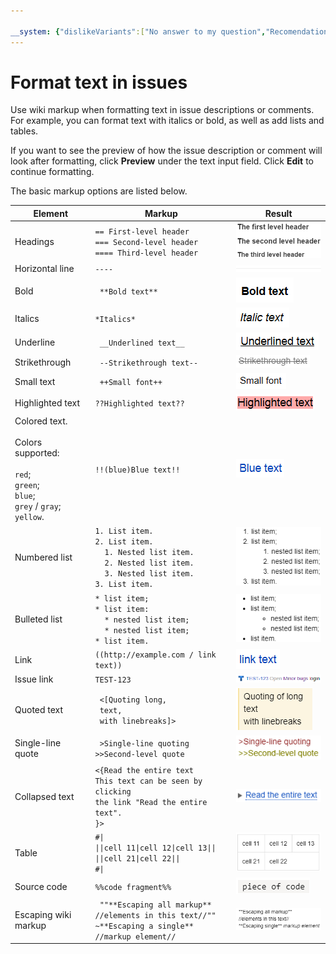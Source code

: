 ```yaml
---

__system: {"dislikeVariants":["No answer to my question","Recomendations didn't help","The content doesn't match title","Other"]}
---
```

# Format text in issues

Use wiki markup when formatting text in issue descriptions or comments. For example, you can format text with italics or bold, as well as add lists and tables.

If you want to see the preview of how the issue description or comment will look after formatting, click **Preview** under the text input field. Click **Edit** to continue formatting.

The basic markup options are listed below.

| Element | Markup | Result |
| ----- | ----- | ----- |
| Headings | ```== First-level header```<br/>```=== Second-level header```<br/>```==== Third-level header``` | ![](../../_assets/tracker/format/h1-h3.png) |
| Horizontal line | ``` ---- ``` | ![](../../_assets/tracker/format/hr.png) |
| Bold | ``` **Bold text**``` | ![](../../_assets/tracker/format/bold.png) |
| Italics | ```*Italics*``` | ![](../../_assets/tracker/format/italic.png) |
| Underline | ``` __Underlined text__``` | ![](../../_assets/tracker/format/underlined.png) |
| Strikethrough | ``` --Strikethrough text--``` | ![](../../_assets/tracker/format/crossed.png) |
| Small text | ``` ++Small font++``` | ![](../../_assets/tracker/format/small-text.png) |
| Highlighted text | ```??Highlighted text??``` | ![](../../_assets/tracker/format/red-background.png) |
| Colored text.<br/><br/>Colors supported:<br/><br/>`red`;<br/>`green`;<br/>`blue`;<br/>`grey` / `gray`;<br/>`yellow`. | ```!!(blue)Blue text!!``` | ![](../../_assets/tracker/format/colored.png) |
| Numbered list | ```1. List item.```<br/>```2. List item.```<br/>&nbsp;&nbsp;&nbsp;&nbsp;`1. Nested list item.`<br/>&nbsp;&nbsp;&nbsp;&nbsp;`2. Nested list item.`<br/>&nbsp;&nbsp;&nbsp;&nbsp;`3. Nested list item.`<br/>```3. List item.``` | ![](../../_assets/tracker/format/numerated-list-exampe.png) |
| Bulleted list | ```* list item;```<br/>```* list item:```<br/>&nbsp;&nbsp;&nbsp;&nbsp;`* nested list item;`<br/>&nbsp;&nbsp;&nbsp;&nbsp;`* nested list item;`<br/>```* list item.``` | ![](../../_assets/tracker/format/unordered-list-exampe.png) |
| Link | ```((http://example.com / link text))``` | ![](../../_assets/tracker/format/hyperlink.png) |
| Issue link | ``` TEST-123 ``` | ![](../../_assets/tracker/format/tracker-magic-link.png) |
| Quoted text | ``` <[Quoting long,``` <br/> ``` text,```<br/>``` with linebreaks]>``` | ![](../../_assets/tracker/format/quote.png) |
| Single-line quote | ``` >Single-line quoting```<br/>```>>Second-level quote``` | ![](../../_assets/tracker/format/inline-quote.png) |
| Collapsed text | ```<{Read the entire text```<br/>```This text can be seen by clicking```<br/>```the link "Read the entire text".```<br/>```}>``` | ![](../../_assets/tracker/format/cut.png) |
| Table | ```#\|```<br/>```\|\|cell 11\|cell 12\|cell 13\|\|```<br/>```\|\|cell 21\|cell 22\|\|```<br/>```#\|``` | ![](../../_assets/tracker/format/table.png) |
| Source code | ```%%code fragment%%``` | ![](../../_assets/tracker/format/source-code-2.png) |
| Escaping wiki markup | ``` ""**Escaping all markup**```<br/>```//elements in this text//""```<br/>```~**Escaping a single** //markup element//``` | ![](../../_assets/tracker/format/escaping.png) |